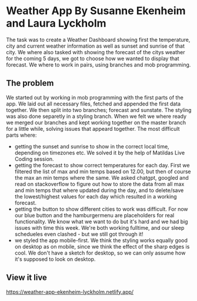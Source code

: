 # Weather App By Susanne Ekenheim and Laura Lyckholm

The task was to create a Weather Dashboard showing first the temperature, city and current weather information as well as sunset and sunrise of that city. We where also tasked with showing the forecast of the citys weather for the coming 5 days, we got to choose how we wanted to display that forecast. We where to work in pairs, using branches and mob programming.

## The problem

We started out by working in mob programming with the first parts of the app. We laid out all necessary files, fetched and appended the first data together. We then split into two branches; forecast and sunstate. The styling was also done separetly in a styling branch. When we felt we where ready we merged our branches and kept working together on the master branch for a little while, solving issues that appeard together. The most difficult parts where:
- getting the sunset and sunrise to show in the correct local time, depending on timezones etc. We solved it by the help of Matildas Live Coding session. 
- getting the forecast to show correct temperatures for each day. First we filtered the list of max and min temps based on 12.00, but then of course the max an min temps where the same. We asked chatgpt, googled and read on stackoverflow to figure out how to store the data from all max and min temps that where updated during the day, and to delete/save the lowest/highest values for each day which resulted in a working forecast. 
- getting the button to show different cities to work was difficult. For now our blue button and the hamburgermenu are placeholders for real functionality. We know what we want to do but it's hard and we had big issues with time this week. We're both working fulltime, and our sleep schedueles even clashed - but we still got through it! 
- we styled the app mobile-first. We think the styling works equally good on desktop as on mobile, since we think the effect of the sharp edges is cool. We don't have a sketch for desktop, so we can only assume how it's supposed to look on desktop. 

## View it live

https://weather-app-ekenheim-lyckholm.netlify.app/
